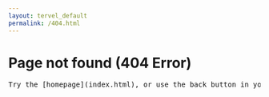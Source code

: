 ```yaml
---
layout: tervel_default
permalink: /404.html
---
```


Page not found (404 Error)
====================

<pre>
Try the [homepage](index.html), or use the back button in your browser.
</pre>
